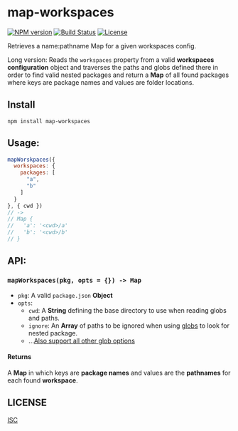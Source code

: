 # map-workspaces

[![NPM version](https://img.shields.io/npm/v/npmcli/map-workspaces)](https://www.npmjs.com/package/@npmcli/map-workspaces)
[![Build Status](https://img.shields.io/github/workflow/status/npm/map-workspaces/Node%20CI)](https://github.com/npm/map-workspaces)
[![License](https://img.shields.io/github/license/npm/map-workspaces)](https://github.com/npm/map-workspaces/blob/master/LICENSE)

Retrieves a name:pathname Map for a given workspaces config.

Long version: Reads the `workspaces` property from a valid **workspaces configuration** object and traverses the paths and globs defined there in order to find valid nested packages and return a **Map** of all found packages where keys are package names and values are folder locations.

## Install

`npm install map-workspaces`

## Usage:

```js
mapWorskpaces({
  workspaces: {
    packages: [
      "a",
      "b"
    ]
  }
}, { cwd })
// ->
// Map {
//   'a': '<cwd>/a'
//   'b': '<cwd>/b'
// }
```

## API:

### `mapWorkspaces(pkg, opts = {}) -> Map`

- `pkg`: A valid `package.json` **Object**
- `opts`:
  - `cwd`: A **String** defining the base directory to use when reading globs and paths.
  - `ignore`: An **Array** of paths to be ignored when using [globs](https://www.npmjs.com/package/glob) to look for nested package.
  - ...[Also support all other glob options](https://www.npmjs.com/package/glob#options)

#### Returns

A **Map** in which keys are **package names** and values are the **pathnames** for each found **workspace**.

## LICENSE

[ISC](./LICENSE)

